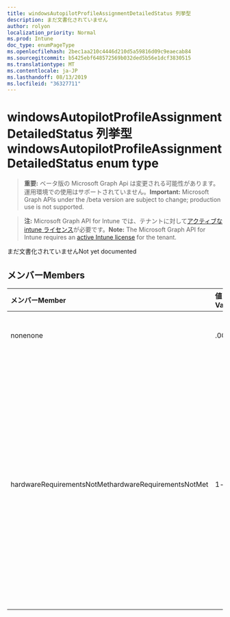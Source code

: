 ```yaml
---
title: windowsAutopilotProfileAssignmentDetailedStatus 列挙型
description: まだ文書化されていません
author: rolyon
localization_priority: Normal
ms.prod: Intune
doc_type: enumPageType
ms.openlocfilehash: 2bec1aa210c4446d210d5a59816d09c9eaecab84
ms.sourcegitcommit: b5425ebf648572569b032ded5b56e1dcf3830515
ms.translationtype: MT
ms.contentlocale: ja-JP
ms.lasthandoff: 08/13/2019
ms.locfileid: "36327711"
---
```

# <a name="windowsautopilotprofileassignmentdetailedstatus-enum-type"></a><span data-ttu-id="cf4e0-103">windowsAutopilotProfileAssignmentDetailedStatus 列挙型</span><span class="sxs-lookup"><span data-stu-id="cf4e0-103">windowsAutopilotProfileAssignmentDetailedStatus enum type</span></span>

> <span data-ttu-id="cf4e0-104">**重要:** ベータ版の Microsoft Graph Api は変更される可能性があります。運用環境での使用はサポートされていません。</span><span class="sxs-lookup"><span data-stu-id="cf4e0-104">**Important:** Microsoft Graph APIs under the /beta version are subject to change; production use is not supported.</span></span>

> <span data-ttu-id="cf4e0-105">**注:** Microsoft Graph API for Intune では、テナントに対して[アクティブな intune ライセンス](https://go.microsoft.com/fwlink/?linkid=839381)が必要です。</span><span class="sxs-lookup"><span data-stu-id="cf4e0-105">**Note:** The Microsoft Graph API for Intune requires an [active Intune license](https://go.microsoft.com/fwlink/?linkid=839381) for the tenant.</span></span>

<span data-ttu-id="cf4e0-106">まだ文書化されていません</span><span class="sxs-lookup"><span data-stu-id="cf4e0-106">Not yet documented</span></span>

## <a name="members"></a><span data-ttu-id="cf4e0-107">メンバー</span><span class="sxs-lookup"><span data-stu-id="cf4e0-107">Members</span></span>
|<span data-ttu-id="cf4e0-108">メンバー</span><span class="sxs-lookup"><span data-stu-id="cf4e0-108">Member</span></span>|<span data-ttu-id="cf4e0-109">値</span><span class="sxs-lookup"><span data-stu-id="cf4e0-109">Value</span></span>|<span data-ttu-id="cf4e0-110">説明</span><span class="sxs-lookup"><span data-stu-id="cf4e0-110">Description</span></span>|
|:---|:---|:---|
|<span data-ttu-id="cf4e0-111">none</span><span class="sxs-lookup"><span data-stu-id="cf4e0-111">none</span></span>|<span data-ttu-id="cf4e0-112">.0</span><span class="sxs-lookup"><span data-stu-id="cf4e0-112">0</span></span>|<span data-ttu-id="cf4e0-113">割り当ての詳細な状態</span><span class="sxs-lookup"><span data-stu-id="cf4e0-113">No assignment detailed status</span></span>|
|<span data-ttu-id="cf4e0-114">hardwareRequirementsNotMet</span><span class="sxs-lookup"><span data-stu-id="cf4e0-114">hardwareRequirementsNotMet</span></span>|<span data-ttu-id="cf4e0-115">1-d</span><span class="sxs-lookup"><span data-stu-id="cf4e0-115">1</span></span>|<span data-ttu-id="cf4e0-116">ハードウェア要件が満たされていません。</span><span class="sxs-lookup"><span data-stu-id="cf4e0-116">Hardware requirements are not met.</span></span> <span data-ttu-id="cf4e0-117">自己展開プロファイルが TPM 2.0 を使用しないデバイスに割り当てられている場合に、この問題が発生することがあります。</span><span class="sxs-lookup"><span data-stu-id="cf4e0-117">This can happen if a self-deploying AutoPilot Profile is assigned to a device without TPM 2.0.</span></span>|



